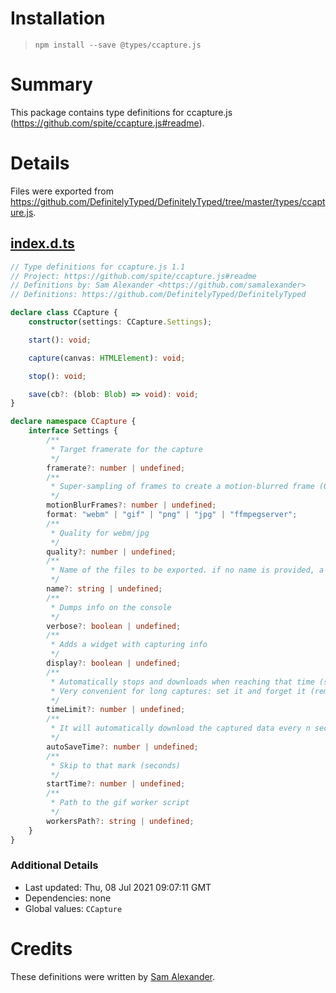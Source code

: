 # Installation
> `npm install --save @types/ccapture.js`

# Summary
This package contains type definitions for ccapture.js (https://github.com/spite/ccapture.js#readme).

# Details
Files were exported from https://github.com/DefinitelyTyped/DefinitelyTyped/tree/master/types/ccapture.js.
## [index.d.ts](https://github.com/DefinitelyTyped/DefinitelyTyped/tree/master/types/ccapture.js/index.d.ts)
````ts
// Type definitions for ccapture.js 1.1
// Project: https://github.com/spite/ccapture.js#readme
// Definitions by: Sam Alexander <https://github.com/samalexander>
// Definitions: https://github.com/DefinitelyTyped/DefinitelyTyped

declare class CCapture {
    constructor(settings: CCapture.Settings);

    start(): void;

    capture(canvas: HTMLElement): void;

    stop(): void;

    save(cb?: (blob: Blob) => void): void;
}

declare namespace CCapture {
    interface Settings {
        /**
         * Target framerate for the capture
         */
        framerate?: number | undefined;
        /**
         * Super-sampling of frames to create a motion-blurred frame (0 or 1 make no effect)
         */
        motionBlurFrames?: number | undefined;
        format: "webm" | "gif" | "png" | "jpg" | "ffmpegserver";
        /**
         * Quality for webm/jpg
         */
        quality?: number | undefined;
        /**
         * Name of the files to be exported. if no name is provided, a GUID will be generated
         */
        name?: string | undefined;
        /**
         * Dumps info on the console
         */
        verbose?: boolean | undefined;
        /**
         * Adds a widget with capturing info
         */
        display?: boolean | undefined;
        /**
         * Automatically stops and downloads when reaching that time (seconds).
         * Very convenient for long captures: set it and forget it (remember autoSaveTime!)
         */
        timeLimit?: number | undefined;
        /**
         * It will automatically download the captured data every n seconds (only available for webm/png/jpg)
         */
        autoSaveTime?: number | undefined;
        /**
         * Skip to that mark (seconds)
         */
        startTime?: number | undefined;
        /**
         * Path to the gif worker script
         */
        workersPath?: string | undefined;
    }
}

````

### Additional Details
 * Last updated: Thu, 08 Jul 2021 09:07:11 GMT
 * Dependencies: none
 * Global values: `CCapture`

# Credits
These definitions were written by [Sam Alexander](https://github.com/samalexander).

